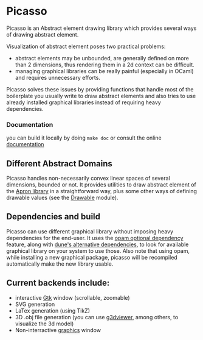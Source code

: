 # Picasso
Picasso is an Abstract element drawing library which provides several
ways of drawing abstract element.

Visualization of abstract element poses two practical problems:
- abstract elements may be unbounded, are generally defined on more than 2 dimensions, thus rendering them in a 2d context can be difficult.
- managing graphical libraries can be really painful (especially in OCaml) and requires unnecessary efforts.

Picasso solves these issues by providing functions that handle most of
the boilerplate you usually write to draw abstract elements and also
tries to use already installed graphical libraries instead of
requiring heavy dependencies.

### Documentation
you can build it locally by doing ``make doc`` or consult the online [documentation](https://ghilesz.github.io/picasso/picasso/index.html)

## Different Abstract Domains
Picasso handles non-necessarily convex linear spaces of several
dimensions, bounded or not. It provides utilities to draw abstract
element of the [Apron library](https://github.com/antoinemine/apron)
in a straightforward way, plus some other ways of defining drawable
values (see the
[Drawable](https://ghilesz.github.io/picasso/picasso/Picasso/Drawable/index.html)
module).

## Dependencies and build
Picasso can use different graphical library without imposing heavy
dependencies for the end-user. It uses the [opam optional dependency](https://opam.ocaml.org/doc/1.1/Advanced_Usage.html#Installing-packages)
feature, along with [dune's alternative dependencies](https://dune.readthedocs.io/en/stable/concepts.html?highlight=select#alternative-deps), to look for available
graphical library on your system to use those. Also note that using
opam, while installing a new graphical package, picasso will be
recompiled automatically make the new library usable.

## Current backends include:
- interactive [Gtk](http://lablgtk.forge.ocamlcore.org/) window (scrollable, zoomable)
- SVG generation
- LaTex generation (using TikZ)
- 3D .obj file generation (you can use [g3dviewer](http://automagically.de/g3dviewer/), among others, to visualize the 3d model)
- Non-interractive [graphics](https://github.com/ocaml/graphics) window
